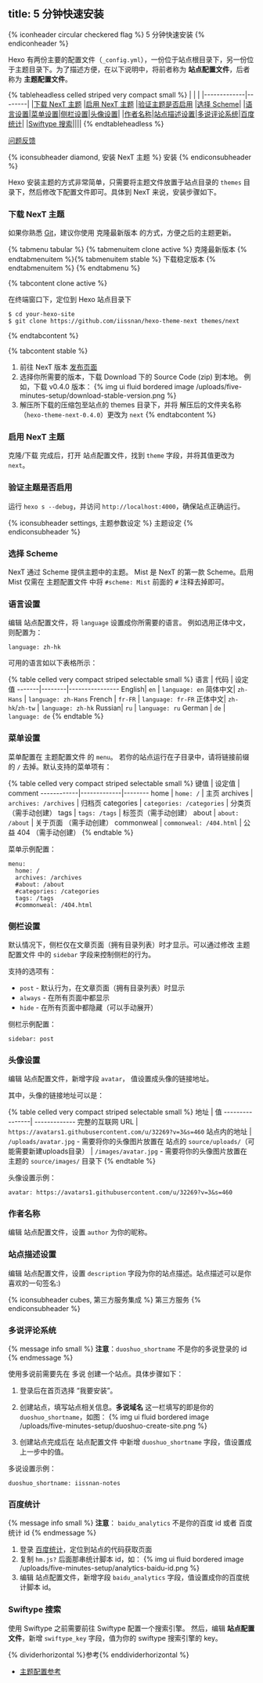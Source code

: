 title: 5 分钟快速安装
---

{% iconheader circular checkered flag %}
  5 分钟快速安装
{% endiconheader %}


Hexo 有两份主要的配置文件（`_config.yml`），一份位于站点根目录下，另一份位于主题目录下。为了描述方便，在以下说明中，将前者称为 **站点配置文件**，后者称为 **主题配置文件**。

{% tableheadless celled striped very compact small %}
| | |
|-------------|--------|
|[下载 NexT 主题](#下载_NexT_主题)        |[启用 NexT 主题](#启用_NexT_主题)        |[验证主题是否启用](#验证主题是否启用)       |[选择 Scheme](#选择_Scheme)|
|[语言设置](#语言设置)|[菜单设置](#菜单设置)|[侧栏设置](#侧栏设置)|[头像设置](#头像设置)|
|[作者名称](#作者名称)|[站点描述设置](#站点描述设置)|[多说评论系统](#多说评论系统)|[百度统计](#百度统计)|
|[Swiftype 搜索](#Swiftype_搜索)||||
{% endtableheadless %}

<i class="icons"><i class="inverted green life ring icon"></i><i class="corner inverted add icon"></i></i> [问题反馈](https://github.com/iissnan/theme-next/issues)

{% iconsubheader diamond, 安装 NexT 主题 %}
  安装
{% endiconsubheader %}

Hexo 安装主题的方式非常简单，只需要将主题文件放置于站点目录的 `themes` 目录下，然后修改下配置文件即可。具体到 NexT 来说，安装步骤如下。

### 下载 NexT 主题

如果你熟悉 [Git](http://git-scm.com/)，建议你使用 克隆最新版本 的方式，方便之后的主题更新。

{% tabmenu tabular %}
  {% tabmenuitem clone active %} 克隆最新版本 {% endtabmenuitem %}{% tabmenuitem stable %} 下载稳定版本 {% endtabmenuitem %}
{% endtabmenu %}

{% tabcontent clone active %}

在终端窗口下，定位到 Hexo 站点目录下

    $ cd your-hexo-site
    $ git clone https://github.com/iissnan/hexo-theme-next themes/next
 
{% endtabcontent %}

{% tabcontent stable %}
1. 前往 NexT 版本 [发布页面](https://github.com/iissnan/hexo-theme-next/releases)
1. 选择你所需要的版本，下载 Download 下的 Source Code (zip) 到本地。
    例如，下载 v0.4.0 版本：
    {% img ui fluid bordered image /uploads/five-minutes-setup/download-stable-version.png %}
1. 解压所下载的压缩包至站点的 themes 目录下，并将 解压后的文件夹名称（`hexo-theme-next-0.4.0`）更改为 `next`
{% endtabcontent %}
  


### 启用 NexT 主题

克隆/下载 完成后，打开 站点配置文件，找到 `theme` 字段，并将其值更改为 `next`。


### 验证主题是否启用
 
运行 `hexo s --debug`，并访问 `http://localhost:4000`，确保站点正确运行。





{% iconsubheader settings, 主题参数设定 %}
  主题设定
{% endiconsubheader %}

### 选择 Scheme

NexT 通过 Scheme 提供主题中的主题。 Mist 是 NexT 的第一款 Scheme。启用 Mist 仅需在 主题配置文件 中将 `#scheme: Mist` 前面的 `#` 注释去掉即可。

### 语言设置

编辑 站点配置文件，将 `language` 设置成你所需要的语言。
例如选用正体中文，则配置为：

    language: zh-hk


可用的语言如以下表格所示：

{% table celled very compact striped selectable small %}
语言   |    代码 |       设定值
-------|--------|----------------
English| `en`      | `language: en`
简体中文| `zh-Hans` | `language: zh-Hans`
French | `fr-FR`   | `language: fr-FR`
正体中文| `zh-hk`/`zh-tw` | `language: zh-hk`
Russian| `ru`      | `language: ru`
German | `de`      | `language: de`
{% endtable %}




### 菜单设置

菜单配置在 主题配置文件 的 `menu`。 若你的站点运行在子目录中，请将链接前缀的 `/` 去掉。默认支持的菜单项有：

{% table celled very compact striped selectable small %}
键值         |  设定值     | comment
------------|-------------|--------
home        | `home: /`                  | 主页
archives    | `archives: /archives`      | 归档页
categories  | `categories: /categories`  | 分类页（需手动创建）
tags        | `tags: /tags`              | 标签页（需手动创建）
about       | `about: /about`            | 关于页面 （需手动创建）
commonweal  | `commonweal: /404.html`   | 公益 404 （需手动创建）
{% endtable %}

菜单示例配置：

    menu:
      home: /
      archives: /archives
      #about: /about
      #categories: /categories
      tags: /tags
      #commonweal: /404.html



### 侧栏设置

默认情况下，侧栏仅在文章页面（拥有目录列表）时才显示。可以通过修改 主题配置文件 中的 `sidebar` 字段来控制侧栏的行为。

支持的选项有：

- `post`    - 默认行为，在文章页面（拥有目录列表）时显示
- `always`  - 在所有页面中都显示
- `hide`    - 在所有页面中都隐藏（可以手动展开）


侧栏示例配置：

    sidebar: post

### 头像设置

编辑 站点配置文件，新增字段 `avatar`， 值设置成头像的链接地址。

其中，头像的链接地址可以是：

{% table celled very compact striped selectable small %}
地址 | 值
----------------| -------------
完整的互联网 URL | `https://avatars1.githubusercontent.com/u/32269?v=3&s=460`
站点内的地址     | `/uploads/avatar.jpg`  - 需要将你的头像图片放置在 站点的 `source/uploads/`（可能需要新建uploads目录）
 | `/images/avatar.jpg`   - 需要将你的头像图片放置在 主题的 `source/images/` 目录下 
{% endtable %}


头像设置示例： 

    avatar: https://avatars1.githubusercontent.com/u/32269?v=3&s=460


### 作者名称

编辑 站点配置文件，设置 `author` 为你的昵称。


### 站点描述设置

编辑 站点配置文件，设置 `description` 字段为你的站点描述。站点描述可以是你喜欢的一句签名:)





{% iconsubheader cubes, 第三方服务集成 %}
  第三方服务
{% endiconsubheader %}

### 多说评论系统

{% message info small %}
**注意**：`duoshuo_shortname` 不是你的多说登录的 id
{% endmessage %}

使用多说前需要先在 多说 创建一个站点。具体步骤如下：

1. 登录后在首页选择 “我要安装”。
1. 创建站点，填写站点相关信息。**多说域名** 这一栏填写的即是你的 `duoshuo_shortname`，如图：
    {% img ui fluid bordered image /uploads/five-minutes-setup/duoshuo-create-site.png %}

1. 创建站点完成后在 站点配置文件 中新增 `duoshuo_shortname` 字段，值设置成上一步中的值。

多说设置示例：

    duoshuo_shortname: iissnan-notes


### 百度统计

{% message info small %}
**注意**： `baidu_analytics` 不是你的百度 id 或者 百度统计 id
{% endmessage %}

1. 登录 [百度统计](http://tongji.baidu.com/)，定位到站点的代码获取页面
1. 复制 `hm.js?` 后面那串统计脚本 id，如：
    {% img ui fluid bordered image /uploads/five-minutes-setup/analytics-baidu-id.png %}
1. 编辑 站点配置文件，新增字段 `baidu_analytics` 字段，值设置成你的百度统计脚本 id。


### Swiftype 搜索

使用 Swiftype 之前需要前往 Swiftype 配置一个搜索引擎。
然后，编辑 **站点配置文件**，新增 `swiftype_key` 字段，值为你的 swiftype 搜索引擎的 key。


{% dividerhorizontal %}参考{% enddividerhorizontal %}

- [主题配置参考](https://github.com/iissnan/hexo-theme-next/wiki/%E4%B8%BB%E9%A2%98%E9%85%8D%E7%BD%AE%E5%8F%82%E8%80%83)